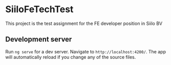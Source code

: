 # SiiloFeTechTest

This project is the test assignment for the FE developer position in Siilo BV

## Development server

Run `ng serve` for a dev server. Navigate to `http://localhost:4200/`. The app will automatically reload if you change any of the source files.


